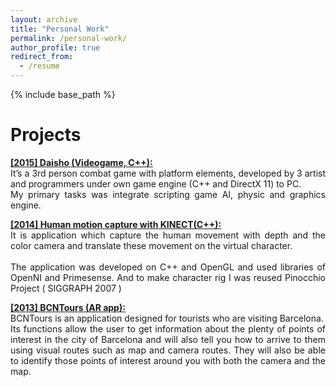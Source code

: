 ```yaml
---
layout: archive
title: "Personal Work"
permalink: /personal-work/
author_profile: true
redirect_from:
  - /resume
---
```


{% include base_path %}

Projects
======

<p align="justify">
	<u><b><a href="https://www.youtube.com/watch?v=728oG1jljDM&t=326s">[2015] Daisho (Videogame, C++):</a></b></u>
	<br/>
	It’s a 3rd person combat game with platform elements, developed by 3 artist and programmers under own game engine (C++ and DirectX 11) to PC. 
	<br/>
	My primary tasks was integrate scripting game AI, physic and graphics engine.
</p>

<p align="justify">
	<u><b><a href="https://www.youtube.com/watch?v=yvkdEE572uE">[2014] Human motion capture with KINECT(C++):</a></b></u>
	<br/>
	It is application which capture the human movement with depth and the color camera and translate these movement on the virtual character.
	<br/><br/>
	The application was developed on C++ and OpenGL and used libraries of OpenNI and Primesense. And to make character rig I was reused Pinocchio Project ( SIGGRAPH 2007 )
</p>

<p align="justify">
	<u><b><a href="https://play.google.com/store/apps/details?id=com.BCNTours&feature=nav_result#?t=W251bGwsMSwxLDMsImNvbS5CQ05Ub3VycyJd">[2013] BCNTours (AR app):</a></b></u>
	<br/>
	BCNTours is an application designed for tourists who are visiting Barcelona. 
    <br/>
	Its functions allow the user to get information about the plenty of points of interest in the city of Barcelona and will also tell you how to arrive to them using visual routes such as map and camera routes. They will also be able to identify those points of interest around you with both the camera and the map.
</p>